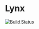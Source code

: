 # Lynx

[![Build Status](https://github.com/jorge-brito/Lynx.jl/workflows/CI/badge.svg)](https://github.com/jorge-brito/Lynx.jl/actions)
